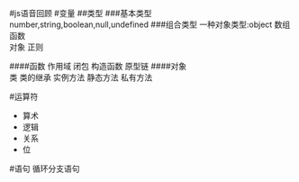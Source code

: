 #js语音回顾
#变量
##类型
###基本类型		 
	number,string,boolean,null,undefined
###组合类型	
    一种对象类型:object
                数组
				 函数    
                对象
                正则
                
####函数
	作用域
	闭包
	构造函数
	原型链
####对象	
	类
	类的继承
	实例方法
	静态方法
	私有方法

#运算符
* 算术
* 逻辑
* 关系
* 位

#语句
	循环分支语句
	


	



	
			